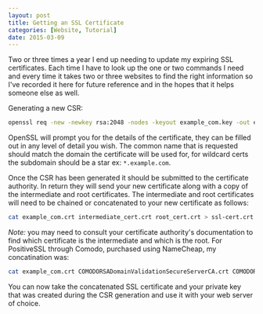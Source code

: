 ```yaml
---
layout: post
title: Getting an SSL Certificate
categories: [Website, Tutorial]
date: 2015-03-09
---
```

Two or three times a year I end up needing to update my expiring SSL certificates. Each time I have
to look up the one or two commands I need and every time it takes two or three websites to find the
right information so I've recorded it here for future reference and in the hopes that it helps
someone else as well.

Generating a new CSR:

```bash
openssl req -new -newkey rsa:2048 -nodes -keyout example_com.key -out example_com.csr
```

OpenSSL will prompt you for the details of the certificate, they can be filled out in any level of
detail you wish. The common name that is requested should match the domain the certificate will be
used for, for wildcard certs the subdomain should be a star ex: `*.example.com`.

Once the CSR has been generated it should be submitted to the certificate authority. In return they
will send your new certificate along with a copy of the intermediate and root certificates. The
intermediate and root certificates will need to be chained or concatenated to your new certificate
as follows:

```bash
cat example_com.crt intermediate_cert.crt root_cert.crt > ssl-cert.crt
```

*Note:* you may need to consult your certificate authority's documentation to find which certificate
is the intermediate and which is the root. For PositiveSSL through Comodo, purchased using
NameCheap, my concatination was:

```bash
cat example_com.crt COMODORSADomainValidationSecureServerCA.crt COMODORSAAddTrustCA.crt AddTrustExternalCARoot.crt > ssl-cert.crt
```

You can now take the concatenated SSL certificate and your private key that was created during the
CSR generation and use it with your web server of choice.
